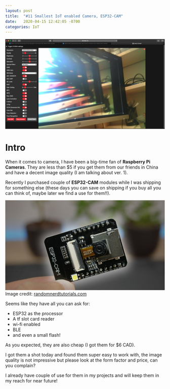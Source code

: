 ```yaml
---
layout: post
title:  "#11 Smallest IoT enabled Camera, ESP32-CAM"
date:   2020-04-15 12:42:05 -0700
categories: IoT
---
```

![ESP32-CAM](/assets/img/11camShot.PNG)

# Intro

When it comes to camera, I have been a big-time fan of **Raspberry Pi Cameras**. They are less than $5 if you get them from our friends in China and have a decent image quality (I am talking about ver. 1). 

Recently I purchased couple of **ESP32-CAM** modules while I was shipping for something else (these days you can save on shipping if you buy all you can think of, maybe later we find a use for them!!).

![ESP32-CAM Module](/assets/img/11ESP32-CAM.JPG)
Image credit: [randomnerdtutorials.com](https://randomnerdtutorials.com/esp32-cam-troubleshooting-guide/)

Seems like they have all you can ask for:
- ESP32 as the processor
- A tf slot card reader
- wi-fi enabled
- BLE
- and even a small flash!

As you expected, they are also cheap (I got them for $6 CAD). 

I got them a shot today and found them super easy to work with, the image quality is not impressive but please look at the form factor and price, can you complain? 

I already have couple of use for them in my projects and will keep them in my reach for near future!


